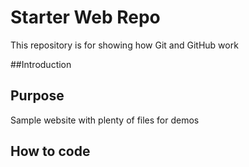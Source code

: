 # Starter Web Repo

This repository is for showing how Git and GitHub work

##Introduction

## Purpose

Sample website with plenty of files for demos

## How to code
